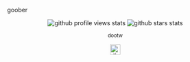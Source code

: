 goober

<p align="center">
  <!-- Profile Views -->
 <img src="https://komarev.com/ghpvc/?username=dootss&style=flat-square&color=ff69b4&label=views" alt="github profile views stats" />

  <!-- GitHub Stars -->
  <img src="https://img.shields.io/github/stars/dootss?style=flat-square&color=ff69b4" alt="github stars stats"/>
</p>



      
<p align="center">
  <sub>dootw</sub>
</p>

<p align="center">
  <a href="https://discordapp.com/users/476415736466636810">
    <img src="https://cdn.icon-icons.com/icons2/2108/PNG/512/discord_icon_130958.png" width="24" height="24" alt="discord logo">
  </a>
</p>

